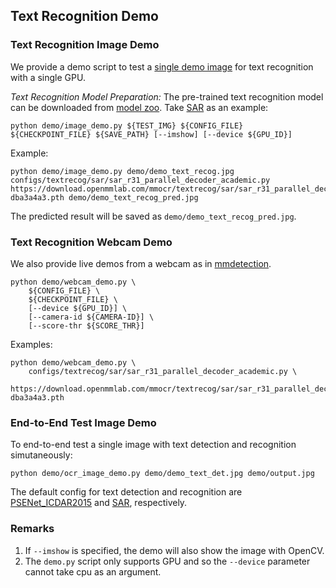 ## Text Recognition Demo

### Text Recognition Image Demo


We provide a demo script to test a [single demo image](demo/demo_text_recog.jpg) for text recognition with a single GPU.

*Text Recognition Model Preparation:*
The pre-trained text recognition model can be downloaded from [model zoo](https://mmocr.readthedocs.io/en/latest/modelzoo.html).
Take [SAR](https://download.openmmlab.com/mmocr/textrecog/sar/sar_r31_parallel_decoder_academic-dba3a4a3.pth) as an example:

```shell
python demo/image_demo.py ${TEST_IMG} ${CONFIG_FILE} ${CHECKPOINT_FILE} ${SAVE_PATH} [--imshow] [--device ${GPU_ID}]
```

Example:

```shell
python demo/image_demo.py demo/demo_text_recog.jpg configs/textrecog/sar/sar_r31_parallel_decoder_academic.py https://download.openmmlab.com/mmocr/textrecog/sar/sar_r31_parallel_decoder_academic-dba3a4a3.pth demo/demo_text_recog_pred.jpg
```

The predicted result will be saved as `demo/demo_text_recog_pred.jpg`.

### Text Recognition Webcam Demo

We also provide live demos from a webcam as in [mmdetection](https://github.com/open-mmlab/mmdetection/blob/a616886bf1e8de325e6906b8c76b6a4924ef5520/docs/1_exist_data_model.md).

```shell
python demo/webcam_demo.py \
    ${CONFIG_FILE} \
    ${CHECKPOINT_FILE} \
    [--device ${GPU_ID}] \
    [--camera-id ${CAMERA-ID}] \
    [--score-thr ${SCORE_THR}]
```

Examples:

```shell
python demo/webcam_demo.py \
    configs/textrecog/sar/sar_r31_parallel_decoder_academic.py \
    https://download.openmmlab.com/mmocr/textrecog/sar/sar_r31_parallel_decoder_academic-dba3a4a3.pth
```

### End-to-End Test Image Demo

To end-to-end test a single image with text detection and recognition simutaneously:

```shell
python demo/ocr_image_demo.py demo/demo_text_det.jpg demo/output.jpg
```

The default config for text detection and recognition are [PSENet_ICDAR2015](./configs/textdet/psenet/psenet_r50_fpnf_600e_icdar2015.py) and [SAR](./configs/textrecog/sar/sar_r31_parallel_decoder_academic.py), respectively.

### Remarks

1. If `--imshow` is specified, the demo will also show the image with OpenCV.
2. The `demo.py` script only supports GPU and so the `--device` parameter cannot take cpu as an argument.
